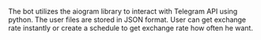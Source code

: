 The bot utilizes the aiogram library to interact with Telegram API using python. 
The user files are stored in JSON format. User can get exchange rate instantly or create a schedule to get exchange rate how often he want.